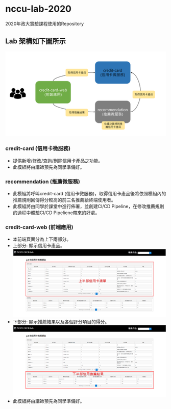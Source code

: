 # nccu-lab-2020
2020年政大實驗課程使用的Repository

## Lab 架構如下圖所示
![Image lab-env](imgs/lab-env.PNG)
### credit-card (信用卡微服務)
- 提供新增/修改/查詢/刪除信用卡產品之功能。
- 此模組將由講師預先為同學準備好。
### recommendation (推薦微服務)
- 此模組將呼叫credit-card (信用卡微服務)，取得信用卡產品後將依照模組內的推薦規則回傳得分較高的前三名推薦給終端使用者。
- 此模組將由同學於課堂中進行佈署，並創建CI/CD Pipeline，在修改推薦規則的過程中體驗CI/CD Pipeliene帶來的好處。
### credit-card-web (前端應用)
- 本前端頁面分為上下兩部分。
- 上部分: 顯示信用卡產品。
![Image-web-upper-part](imgs/web-upper-part.PNG)
- 下部分: 顯示推薦結果以及各個評分項目的得分。
![Image-web-lower-part](imgs/web-lower-part.PNG)
- 此模組將由講師預先為同學準備好。
